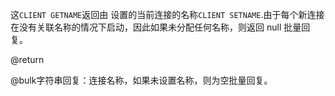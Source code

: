 这`CLIENT GETNAME`返回由 设置的当前连接的名称`CLIENT SETNAME`.由于每个新连接在没有关联名称的情况下启动，因此如果未分配任何名称，则返回 null 批量回复。

@return

@bulk字符串回复：连接名称，如果未设置名称，则为空批量回复。
